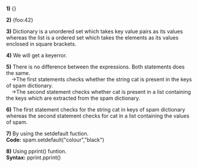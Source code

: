 **1)**
{}

**2)**
{foo:42}

**3)**
Dictionary is a unordered set which takes key value pairs as its values whereas the list 
is a ordered set which takes the elements as its values enclosed in square brackets. 

**4)**
We will get a keyerror.

**5)**
There is no difference between the expressions. Both statements does the same.\
&ensp;&ensp;→The first statements checks whether the string cat is present in the keys of
spam dictionary.\
&ensp;&ensp;→The second statement checks whether cat is present in a list containing the keys which are 
extracted from the spam dictionary.

**6)**
The first statement checks for the string cat in keys of spam dictionary whereas the second
statement checks for cat in a list containing the values of spam.

**7)** 
By using the setdefault fuction.\
**Code:**
spam.setdefault("colour","black")

**8)**
Using pprint() funtion.\
**Syntax:**
pprint.pprint(<dictionary name>)